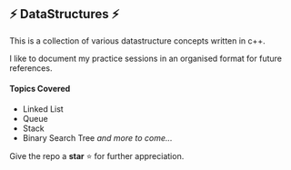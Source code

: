 ## ⚡ DataStructures ⚡ 

This is a collection of various datastructure concepts written in c++. 

I like to document my practice sessions in an organised format for future references. 

#### Topics Covered

- Linked List 
- Queue 
- Stack 
- Binary Search Tree
  *and more to come...*    

Give the repo a **star** ⭐ for further appreciation. 


